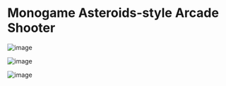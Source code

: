 # Monogame Asteroids-style Arcade Shooter

![image](https://github.com/ArielGGutierrez/CPI311-Final/assets/78765691/6e4c6de2-4ed1-46d0-b6fa-9a2ff5a65994)

![image](https://github.com/ArielGGutierrez/CPI311-Final/assets/78765691/4773c38f-4601-488e-a291-aa36206c0deb)

![image](https://github.com/ArielGGutierrez/CPI311-Final/assets/78765691/cda34df2-3479-4bf9-884b-3f06c84e034f)
